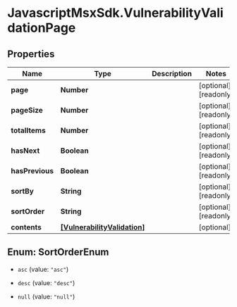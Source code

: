 # JavascriptMsxSdk.VulnerabilityValidationPage

## Properties

Name | Type | Description | Notes
------------ | ------------- | ------------- | -------------
**page** | **Number** |  | [optional] [readonly] 
**pageSize** | **Number** |  | [optional] [readonly] 
**totalItems** | **Number** |  | [optional] [readonly] 
**hasNext** | **Boolean** |  | [optional] [readonly] 
**hasPrevious** | **Boolean** |  | [optional] [readonly] 
**sortBy** | **String** |  | [optional] [readonly] 
**sortOrder** | **String** |  | [optional] [readonly] 
**contents** | [**[VulnerabilityValidation]**](VulnerabilityValidation.md) |  | [optional] 



## Enum: SortOrderEnum


* `asc` (value: `"asc"`)

* `desc` (value: `"desc"`)

* `null` (value: `"null"`)




